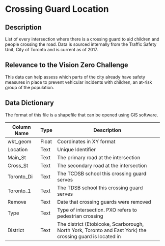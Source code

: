 # Crossing Guard Location

## Description

List of every intersection where there is a crossing guard to aid children and people crossing the road. Data is sourced internally from the Traffic Safety Unit, City of Toronto and is current as of 2017.

## Relevance to the Vision Zero Challenge

This data can help assess which parts of the city already have safety measures in place to prevent vehicular incidents with children, an at-risk group of the population.

## Data Dictionary

The format of this file is a shapefile that can be opened using GIS software.

| Column Name | Type | Description |
|-------------|------|-------------|
wkt_geom  | Float | Coordinates in XY format
Location | Text | Unique Identifier
Main_St|Text|The primary road at the intersection
Cross_St|Text|The secondary road at the intersection
Toronto_Di|Text|The TCDSB school this crossing guard serves
Toronto_1|Text|The TDSB school this crossing guard serves
Remove|Text|Date that crossing guards were removed
Type|Text|Type of intersection. PXO refers to pedestrian crossing
District|Text|The district (Etobicoke, Scarborough, North York, Toronto and East York) the crossing guard is located in
